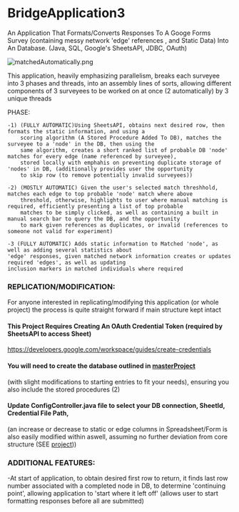 # BridgeApplication3


An Application That Formats/Converts Responses To A Googe Forms Survey (containing messy network 'edge' references , and Static Data) Into An Database. (Java, SQL, Google's SheetsAPI, JDBC, OAuth)

![matchedAutomatically.png](https://user-images.githubusercontent.com/113392258/210441418-d723a14b-33a8-4529-8c81-3167b273085b.png?)


This application, heavily emphasizing parallelism, breaks each surveyee into 3 phases and threads, into an assembly lines of sorts, 
allowing different components of 3 surveyees to be worked on at once (2 automatically) by 3 unique threads

PHASE:

    -1) (FULLY AUTOMATIC)Using SheetsAPI, obtains next desired row, then formats the static information, and using a 
        scoring algorithm (A Stored Procedure Added To DB), matches the surveyee to a 'node' in the DB, then using the
        same algorithm, creates a short ranked list of probable DB 'node' matches for every edge (name referenced by surveyee), 
        stored locally with emphahis on preventing duplicate storage of 'nodes' in DB, (additionally provides user the opportunity 
        to skip row (to remove potentially invalid surveyees))
    
    -2) (MOSTLY AUTOMATIC) Given the user's selected match threshhold, matches each edge to top probable 'node' match where above 
        threshold, otherwise, highlights to user where manual matching is required, efficiently presenting a list of top probable
        matches to be simply clicked, as well as containing a built in manual search bar to query the DB, and the opportunity 
        to mark given references as duplicates, or invalid (references to someone not valid for experiment) 
        
    -3 (FULLY AUTOMATIC) Adds static information to Matched 'node', as well as adding several statistics about 
    'edge' responses, given matched network information creates or updates required 'edges', as well as updating 
    inclusion markers in matched individuals where required
        


### REPLICATION/MODIFICATION:
For anyone interested in replicating/modifying this application (or whole project)
the process is quite straight forward if main structure kept intact
    
#### This Project Requires Creating An OAuth Credential Token (required by SheetsAPI to access Sheet)
https://developers.google.com/workspace/guides/create-credentials
    
#### You will need to create the database outlined in [masterProject](https://github.com/lduncan1712/ImpactNetwork/blob/main/impact_network_(1)_CREATE_DB.sql)
(with slight modifications to starting entries to fit your needs), ensuring you also
include the stored procedures (2)
    
#### Update ConfigController.java file to select your DB connection, SheetId, Credential File Path, 
(an increase or decrease to static or edge columns in Spreadsheet/Form is also easily modified within aswell,
assuming no further deviation from core structure (SEE [project](https://github.com/lduncan1712/ImpactNetwork)))


### ADDITIONAL FEATURES:
-At start of application, to obtain desired first row to return, it finds last row number associated with a completed node in DB, to determine 'continuing point', allowing application to 'start where it left off' (allows user to start formatting responses before all are submitted)
